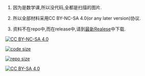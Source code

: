 <!--
 * @Github: https://github.com/Certseeds/MA212_2018F
 * @Organization: SUSTech
 * @Author: nanoseeds
 * @Date: 2020-09-06 11:50:36
 * @LastEditors: nanoseeds
 * @LastEditTime: 2020-09-06 11:55:10
 * @License: CC-BY-NC-SA_V4_0 or any later version 
 -->
1. 因为是数学课,所以没代码,全都是扫描的图片.

2. 所以全部材料采用CC BY-NC-SA 4.0(or any later version)协议.

3. 资料不在repo中,而在release中,请到[最新Realese](https://github.com/Certseeds/MA212_2018F/releases/latest)中下载.

[![CC BY-NC-SA 4.0](https://img.shields.io/badge/License-CC%20BY--NC--SA%204.0-orange)][cc_by_nc_sa_4_0]  

[![code size](https://img.shields.io/github/languages/code-size/Certseeds/MA212_2018F?color=%230099CC)]() 

[![repo size](https://img.shields.io/github/repo-size/Certseeds/MA212_2018F?color=%23CC9900)]()

[![CC BY-SA 4.0][cc_by_nc_sa_4_0_image]][cc_by_nc_sa_4_0]

[cc_by_nc_sa_4_0]: https://creativecommons.org/licenses/by-nc-sa/4.0/

[cc_by_nc_sa_4_0_image]: https://licensebuttons.net/l/by-nc-sa/4.0/88x31.png
